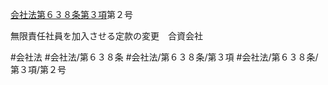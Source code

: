 [会社法第６３８条第３項](会社法＿＿＿＿第６３８条第３項)第２号

無限責任社員を加入させる定款の変更　合資会社


#会社法
#会社法/第６３８条
#会社法/第６３８条/第３項
#会社法/第６３８条/第３項/第２号
